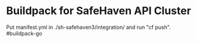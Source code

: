 # Buildpack for SafeHaven API Cluster

Put manifest.yml in ./sh-safehaven3/integration/ and run "cf push".
#buildpack-go
